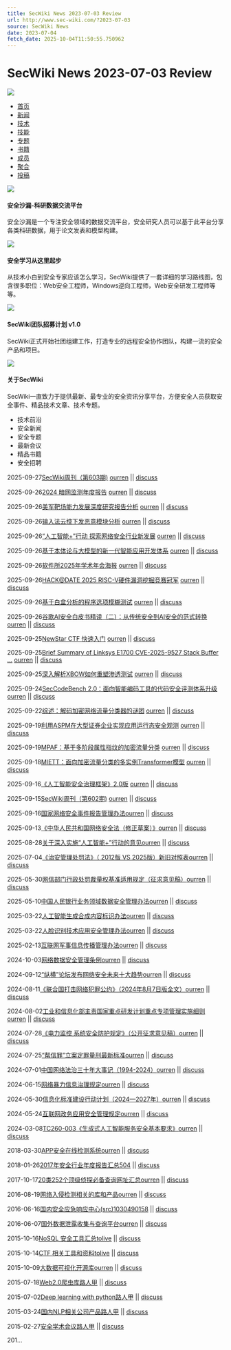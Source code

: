 ```yaml
---
title: SecWiki News 2023-07-03 Review
url: http://www.sec-wiki.com/?2023-07-03
source: SecWiki News
date: 2023-07-04
fetch_date: 2025-10-04T11:50:55.750962
---
```


# SecWiki News 2023-07-03 Review

[![](/logo.jpg)](/index.php)

* [首页](/index.php)
* [新闻](/event)
* [技术](/news)
* [技能](/skill)
* [专题](/topic)
* [书籍](/book)
* [成员](/user/members)
* [聚合](/opml/index)
* [投稿](/tougao/create)

[![](./data.jpg)](https://www.secsilo.com/)

#### 安全沙漏-科研数据交流平台

安全沙漏是一个专注安全领域的数据交流平台，安全研究人员可以基于此平台分享各类科研数据，用于论文发表和模型构建。

[![](./learn.jpg)](http://www.sec-wiki.com/skill/1)

#### 安全学习从这里起步

从技术小白到安全专家应该怎么学习，SecWiki提供了一套详细的学习路线图，包含很多职位：Web安全工程师，Windows逆向工程师，Web安全研发工程师等等。

[![](./212123232.jpg)](http://www.sec-wiki.com/about/join)

#### SecWiki团队招募计划 v1.0

SecWiki正式开始社团组建工作，打造专业的远程安全协作团队，构建一流的安全产品和项目。

[![](./wiki-type.jpg)](http://www.sec-wiki.com/about/index)

#### 关于SecWiki

SecWiki一直致力于提供最新、最专业的安全资讯分享平台，方便安全人员获取安全事件、精品技术文章、技术专题。

* 技术前沿
* 安全新闻
* 安全专题
* 最新会议
* 精品书籍
* 安全招聘

2025-09-27[SecWiki周刊（第603期)](https://www.sec-wiki.com/weekly/603)
[ourren](./user/view/ourren)
|| [discuss](./news/32907)

2025-09-26[2024 暗网监测年度报告](https://www.webray.com.cn/upload/2025/09/22/9fdeeb317db64f3187759f7abb7163d1/%E3%80%8A2024%E6%9A%97%E7%BD%91%E7%9B%91%E6%B5%8B%E5%B9%B4%E5%BA%A6%E6%8A%A5%E5%91%8A%E3%80%8B.pdf)
[ourren](./user/view/ourren)
|| [discuss](./news/32906)

2025-09-26[美军靶场能力发展深度研究报告分析](https://mp.weixin.qq.com/s/hD4nEcRTKRUJAp3lYWZxGw)
[ourren](./user/view/ourren)
|| [discuss](./news/32905)

2025-09-26[输入法云控下发恶意模块分析](https://mp.weixin.qq.com/s/4lfqX9HYQhl1un8dYbc1hg?scene=1)
[ourren](./user/view/ourren)
|| [discuss](./news/32904)

2025-09-26[“人工智能+”行动 探索网络安全行业新发展](https://mp.weixin.qq.com/s/8dUvXgV7HAyNOo6664wGPA)
[ourren](./user/view/ourren)
|| [discuss](./news/32903)

2025-09-26[基于本体论与大模型的新一代智能应用开发体系](https://mp.weixin.qq.com/s/k6ML68YzdtYATPRecQQk1w)
[ourren](./user/view/ourren)
|| [discuss](./news/32902)

2025-09-26[软件所2025年学术年会海报](https://is.cas.cn/ztzl2016/2025xsnh/205hbzs/202508/t20250827_7917938.html)
[ourren](./user/view/ourren)
|| [discuss](./news/32901)

2025-09-26[HACK@DATE 2025 RISC-V硬件漏洞挖掘竞赛冠军](https://www.bilibili.com/video/BV13eabzvE6V)
[ourren](./user/view/ourren)
|| [discuss](./news/32900)

2025-09-26[基于白盒分析的程序选项模糊测试](https://www.bilibili.com/video/BV1VSatzvEyA)
[ourren](./user/view/ourren)
|| [discuss](./news/32899)

2025-09-26[谷歌AI安全白皮书精读（二）：从传统安全到AI安全的范式转换](https://mp.weixin.qq.com/s/GY23fpYVnE53TkXShjRtPw)
[ourren](./user/view/ourren)
|| [discuss](./news/32898)

2025-09-25[NewStar CTF 快速入门](https://newstar.wiki/learn/)
[ourren](./user/view/ourren)
|| [discuss](./news/32897)

2025-09-25[Brief Summary of Linksys E1700 CVE-2025-9527 Stack Buffer ...](https://zeropath.com/blog/cve-2025-9527-linksys-e1700-buffer-overflow)
[ourren](./user/view/ourren)
|| [discuss](./news/32896)

2025-09-25[深入解析XBOW如何重塑渗透测试](https://www.freebuf.com/articles/web/448809.html)
[ourren](./user/view/ourren)
|| [discuss](./news/32895)

2025-09-24[SecCodeBench 2.0：面向智能编码工具的代码安全评测体系升级](https://mp.weixin.qq.com/s/jF_Ziq1t4c1Uf7GaIKNIcg)
[ourren](./user/view/ourren)
|| [discuss](./news/32894)

2025-09-22[综述：解码加密网络流量分类器的谜团](https://mp.weixin.qq.com/s/qs1BkTyMMqo9lujZaOQ5VQ)
[ourren](./user/view/ourren)
|| [discuss](./news/32893)

2025-09-19[利用ASPM在大型证券企业实现应用运行态安全观测](https://mp.weixin.qq.com/s/VKFGSU9LFhc7t9zDYV__UA?scene=1&click_id=2)
[ourren](./user/view/ourren)
|| [discuss](./news/32892)

2025-09-19[MPAF：基于多阶段属性指纹的加密流量分类](https://mp.weixin.qq.com/s/K2OGTLTfNrN1UoqYTWO-oA)
[ourren](./user/view/ourren)
|| [discuss](./news/32890)

2025-09-18[MIETT：面向加密流量分类的多实例Transformer模型](https://mp.weixin.qq.com/s/B8Gp-hago3Ip0l1QsyIZ1Q)
[ourren](./user/view/ourren)
|| [discuss](./news/32889)

2025-09-16[《人工智能安全治理框架》2.0版](https://www.tc260.org.cn/upload/2025-09-15/1757911253996041369.pdf)
[ourren](./user/view/ourren)
|| [discuss](./news/32888)

2025-09-15[SecWiki周刊（第602期)](https://www.sec-wiki.com/weekly/602)
[ourren](./user/view/ourren)
|| [discuss](./news/32887)

2025-09-16[国家网络安全事件报告管理办法](https://mp.weixin.qq.com/s/xU48SqBRu9rayWrb2xtLMQ)[ourren](./user/view/ourren)
|| [discuss](./event/2078)

2025-09-13[《中华人民共和国网络安全法（修正草案）》](https://mp.weixin.qq.com/s/5jYPHfDQSo_yB2ALhkUZEg)[ourren](./user/view/ourren)
|| [discuss](./event/2077)

2025-08-28[关于深入实施“人工智能+”行动的意见](https://mp.weixin.qq.com/s/gQSIB2OGpHfbrUwA7-wKYw)[ourren](./user/view/ourren)
|| [discuss](./event/2076)

2025-07-04[《治安管理处罚法》（ 2012版 VS 2025版）新旧对照表](https://mp.weixin.qq.com/s/vmdPWvc_uYRrjdWmbtuafA)[ourren](./user/view/ourren)
|| [discuss](./event/2075)

2025-05-30[网信部门行政处罚裁量权基准适用规定（征求意见稿）](https://www.cac.gov.cn/2025-05/30/c_1750315544142395.htm)[ourren](./user/view/ourren)
|| [discuss](./event/2073)

2025-05-10[中国人民银行业务领域数据安全管理办法](http://www.pbc.gov.cn/tiaofasi/144941/144957/5702602/index.html)[ourren](./user/view/ourren)
|| [discuss](./event/2072)

2025-03-22[人工智能生成合成内容标识办法](https://mp.weixin.qq.com/s/bZ18yW1vDL2P864bz2BhDg)[ourren](./user/view/ourren)
|| [discuss](./event/2071)

2025-03-22[人脸识别技术应用安全管理办法](https://mp.weixin.qq.com/s/DUH9_DWp3XYUdKjJ09Yz6g)[ourren](./user/view/ourren)
|| [discuss](./event/2070)

2025-02-13[互联网军事信息传播管理办法](https://mp.weixin.qq.com/s/vWNqrCJrwoGk5vOj-A3EOA)[ourren](./user/view/ourren)
|| [discuss](./event/2069)

2024-10-03[网络数据安全管理条例](https://mp.weixin.qq.com/s/gKL0_z5CdmD02JGly2YtQQ)[ourren](./user/view/ourren)
|| [discuss](./event/2068)

2024-09-12[“纵横”论坛发布网络安全未来十大趋势](https://mp.weixin.qq.com/s/YeNNqTnICNKDA5AdWhgqqg)[ourren](./user/view/ourren)
|| [discuss](./event/2067)

2024-08-11[《联合国打击网络犯罪公约》（2024年8月7日版全文）](https://mp.weixin.qq.com/s/eAeO2hlygPMVcyx5T_6S-Q)[ourren](./user/view/ourren)
|| [discuss](./event/2066)

2024-08-02[工业和信息化部主责国家重点研发计划重点专项管理实施细则](https://www.miit.gov.cn/gyhxxhb/jgsj/gxjss/wjfb/art/2024/art_e13533ef46b84f00ac360d85e453bcf8.html)[ourren](./user/view/ourren)
|| [discuss](./event/2065)

2024-07-28[《电力监控 系统安全防护规定》（公开征求意见稿）](https://yyglxxbsgw.ndrc.gov.cn/htmls/article/article.html?articleId=2c97d16c-9091ccb0-0190-e78abe36-000d#iframeHeight=810)[ourren](./user/view/ourren)
|| [discuss](./event/2064)

2024-07-25[“帮信罪”立案定罪量刑最新标准](https://mp.weixin.qq.com/s/Eg0PM6qewpOBw5QvzBCSWQ)[ourren](./user/view/ourren)
|| [discuss](./event/2062)

2024-07-01[中国网络法治三十年大事记（1994-2024）](https://mp.weixin.qq.com/s/Yw0YEo0Sz_QruMLgfHeOJQ)[ourren](./user/view/ourren)
|| [discuss](./event/2061)

2024-06-15[网络暴力信息治理规定](https://www.cac.gov.cn/2024-06/14/c_1720043894161555.htm)[ourren](./user/view/ourren)
|| [discuss](./event/2060)

2024-05-30[信息化标准建设行动计划（2024—2027年）](https://www.cac.gov.cn/2024-05/29/c_1718573626118437.htm)[ourren](./user/view/ourren)
|| [discuss](./event/2059)

2024-05-24[互联网政务应用安全管理规定](https://mp.weixin.qq.com/s/TLDGo-a0DbWydob7LLP6-Q)[ourren](./user/view/ourren)
|| [discuss](./event/2058)

2024-03-08[TC260-003《生成式人工智能服务安全基本要求》](https://www.tc260.org.cn/upload/2024-03-01/1709282398070082466.pdf)[ourren](./user/view/ourren)
|| [discuss](./event/2055)

2018-03-30[APP安全在线检测系统](/topic/82)[ourren](./user/view/ourren)
|| [discuss](./topic/82)

2018-01-26[2017年安全行业年度报告汇总](/topic/81)[504](./user/view/504)
|| [discuss](./topic/81)

2017-10-17[20类252个顶级侦探必备查询网址汇总](/topic/79)[ourren](./user/view/ourren)
|| [discuss](./topic/79)

2016-08-19[网络入侵检测相关的库和产品](/topic/73)[ourren](./user/view/ourren)
|| [discuss](./topic/73)

2016-06-16[国内安全应急响应中心(src)](/topic/71)[1030490158](./user/view/1030490158)
|| [discuss](./topic/71)

2016-06-07[国外数据泄露收集与查询平台](/topic/70)[ourren](./user/view/ourren)
|| [discuss](./topic/70)

2015-10-16[NoSQL 安全工具汇总](/topic/66)[tolive](./user/view/tolive)
|| [discuss](./topic/66)

2015-10-14[CTF 相关工具和资料](/topic/65)[tolive](./user/view/tolive)
|| [discuss](./topic/65)

2015-10-09[大数据可视化开源库](/topic/64)[ourren](./user/view/ourren)
|| [discuss](./topic/64)

2015-07-18[Web2.0爬虫库](/topic/63)[路人甲](./user/view/%E8%B7%AF%E4%BA%BA%E7%94%B2)
|| [discuss](./topic/63)

2015-07-02[Deep learning with python](/topic/62)[路人甲](./user/view/%E8%B7%AF%E4%BA%BA%E7%94%B2)
|| [discuss](./topic/62)

2015-03-24[国内NLP相关公司产品](/topic/61)[路人甲](./user/view/%E8%B7%AF%E4%BA%BA%E7%94%B2)
|| [discuss](./topic/61)

2015-02-27[安全学术会议](/topic/60)[路人甲](./user/view/%E8%B7%AF%E4%BA%BA%E7%94%B2)
|| [discuss](./topic/60)

201...